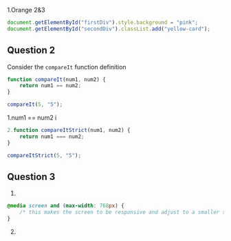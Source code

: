 1.Orange
2&3
```javascript
document.getElementById("firstDiv").style.background = "pink";
document.getElementById("secondDiv").classList.add("yellow-card");
```

## Question 2
Consider the ```compareIt``` function definition

```javascript
function compareIt(num1, num2) {
    return num1 == num2;
}

compareIt(5, "5");
```
1.num1 == num2 i
```javascript
2.function compareItStrict(num1, num2) {
    return num1 === num2;
}

compareItStrict(5, "5");
```


## Question 3

1.
```css
@media screen and (max-width: 768px) {
    /* this makes the screen to be responsive and adjust to a smaller screen */
}
```
2.

